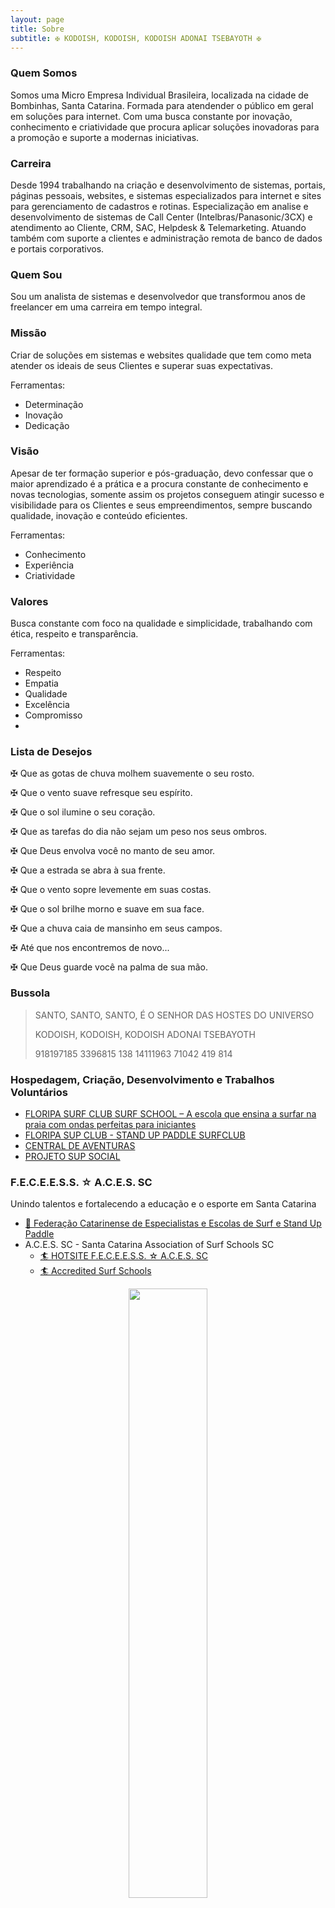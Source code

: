 ```yaml
---
layout: page
title: Sobre
subtitle: ✠ KODOISH, KODOISH, KODOISH ADONAI TSEBAYOTH ✠
---
```

### Quem Somos

Somos uma Micro Empresa Individual Brasileira, localizada na cidade de Bombinhas, Santa Catarina. Formada para atendender o público em geral em soluções para internet. Com uma busca constante por inovação, conhecimento e criatividade que procura aplicar soluções inovadoras para a promoção e suporte a modernas iniciativas.
### Carreira

Desde 1994 trabalhando na criação e desenvolvimento de sistemas, portais, páginas pessoais, websites, e sistemas especializados para internet e sites para gerenciamento de cadastros e rotinas. Especialização em analise e desenvolvimento de sistemas de Call Center (Intelbras/Panasonic/3CX) e atendimento ao Cliente, CRM, SAC, Helpdesk & Telemarketing. Atuando também com suporte a clientes e administração remota de banco de dados e portais corporativos.

### Quem Sou

Sou um analista de sistemas e desenvolvedor que transformou anos de freelancer em uma carreira em tempo integral. 

### Missão

Criar de soluções em sistemas e websites qualidade que tem como meta atender os ideais de seus Clientes e superar suas expectativas.

Ferramentas:
  - Determinação
  - Inovação
  - Dedicação

### Visão

Apesar de ter formação superior e pós-graduação, devo confessar que o maior aprendizado é a prática e a procura constante de conhecimento e novas tecnologias, somente assim os projetos conseguem atingir sucesso e visibilidade para os Clientes e seus empreendimentos, sempre buscando qualidade, inovação e conteúdo eficientes.

Ferramentas:

  - Conhecimento
  - Experiência
  - Criatividade

### Valores

Busca constante com foco na qualidade e simplicidade, trabalhando com ética, respeito e transparência.

Ferramentas:

  - Respeito
  - Empatia
  - Qualidade
  - Excelência
  - Compromisso
  - 
### Lista de Desejos

✠ Que as gotas de chuva molhem suavemente o seu rosto.

✠ Que o vento suave refresque seu espírito.

✠ Que o sol ilumine o seu coração.

✠ Que as tarefas do dia não sejam um peso nos seus ombros.

✠ Que Deus envolva você no manto de seu amor.

✠ Que a estrada se abra à sua frente.

✠ Que o vento sopre levemente em suas costas.

✠ Que o sol brilhe morno e suave em sua face.

✠ Que a chuva caia de mansinho em seus campos.

✠ Até que nos encontremos de novo...

✠ Que Deus guarde você na palma de sua mão.

### Bussola

> SANTO, SANTO, SANTO, É O SENHOR DAS HOSTES DO UNIVERSO
> 
> KODOISH, KODOISH, KODOISH ADONAI TSEBAYOTH
> 
> 918197185 3396815 138 14111963 71042 419 814
### Hospedagem, Criação, Desenvolvimento e Trabalhos Voluntários

  - [FLORIPA SURF CLUB SURF SCHOOL – A escola que ensina a surfar na praia com ondas perfeitas para iniciantes](http://floripasurfclub.com.br/)
  - [FLORIPA SUP CLUB - STAND UP PADDLE SURFCLUB](http://www.floripasupclub.com.br/)
  - [CENTRAL DE AVENTURAS](http://centraldeaventuras.com.br/)
  - [PROJETO SUP SOCIAL](https://supsocial.vercel.app/)

### F.E.C.E.E.S.S. ☆ A.C.E.S. SC
  
  Unindo talentos e fortalecendo a educação e o esporte em Santa Catarina

  - [🌊 Federação Catarinense de Especialistas e Escolas de Surf e Stand Up Paddle](https://escolasdesurf.org.br/)
  - A.C.E.S. SC - Santa Catarina Association of Surf Schools SC
    - [🏄 HOTSITE F.E.C.E.E.S.S. ☆ A.C.E.S. SC](http://feceess.escolasdesurf.org.br/)
    - [🏄 Accredited Surf Schools](http://feceess.escolasdesurf.org.br/escolas/)

<p align="center">
  <img height="50%" width="auto" src ="https://github-readme-stats.vercel.app/api?username=araguaci&show_icons=true&count_private=true&theme=blue&hide_border=true&hide=issues,contribs&bg_color=FFFFFF00">
  <img height="50%" width="auto" src ="https://github-readme-stats.vercel.app/api/top-langs/?username=araguaci&layout=compact&hide_border=true&theme=blue&bg_color=FFFFFF00&langs_count=6&hide=jupyter%20notebook,tex,css,php">
  <img src ="https://github-readme-streak-stats.herokuapp.com?user=araguaci&theme=blue&hide_border=true&background=FFFFFF00">
</p>
<p align="center">
  <a href="https://www.buymeacoffee.com/araguaci"> <img align="center" src="https://cdn.buymeacoffee.com/buttons/v2/default-blue.png" height="50" width="210" alt="araguaci" /></a>
</p>
